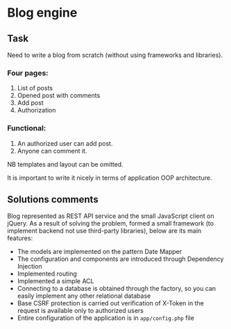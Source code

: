 # Blog engine
## Task
Need to write a blog from scratch (without using frameworks and libraries).
### Four pages:
1. List of posts
2. Opened post with comments
3. Add post
4. Authorization

### Functional:
1. An authorized user can add post.
2. Anyone can comment it.

NB templates and layout can be omitted.
 
It is important to write it nicely in terms of application OOP architecture.
## Solutions comments
Blog represented as REST API service and the small JavaScript client on jQuery. 
As a result of solving the problem, formed a small framework (to implement backend not use third-party libraries), below are its main features:
* The models are implemented on the pattern Date Mapper
* The configuration and components are introduced through Dependency Injection
* Implemented routing
* Implemented a simple ACL
* Connecting to a database is obtained through the factory, so you can easily implement any other relational database
* Base CSRF protection is carried out verification of X-Token in the request is available only to authorized users
* Entire configuration of the application is in `app/config.php` file
